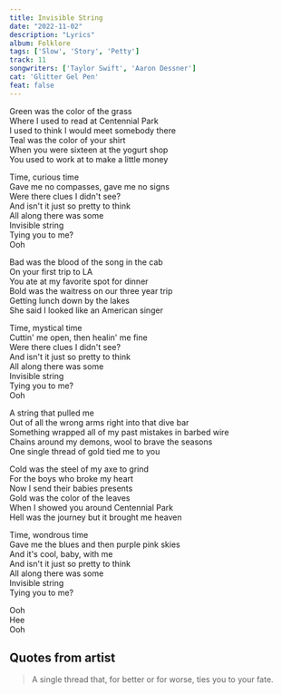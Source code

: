```yaml
---
title: Invisible String
date: "2022-11-02"
description: "Lyrics"
album: Folklore
tags: ['Slow', 'Story', 'Petty']
track: 11
songwriters: ['Taylor Swift', 'Aaron Dessner']
cat: 'Glitter Gel Pen'
feat: false
---
```


<p className="verse-one">
Green was the color of the grass <br />
Where I used to read at Centennial Park <br />
I used to think I would meet somebody there <br />
Teal was the color of your shirt <br />
When you were sixteen at the yogurt shop <br />
You used to work at to make a little money <br />
</p>
<p className="chorus">
Time, curious time <br />
Gave me no compasses, gave me no signs <br />
Were there clues I didn't see? <br />
And isn't it just so pretty to think <br />
All along there was some <br />
Invisible string <br />
Tying you to me? <br />
Ooh <br />
</p>
<p className="verse-two">
Bad was the blood of the song in the cab <br />
On your first trip to LA <br />
You ate at my favorite spot for dinner <br />
Bold was the waitress on our three year trip <br />
Getting lunch down by the lakes <br />
She said I looked like an American singer <br />
</p>
<p className="chorus">
Time, mystical time <br />
Cuttin' me open, then healin' me fine <br />
Were there clues I didn't see? <br />
And isn't it just so pretty to think <br />
All along there was some <br />
Invisible string <br />
Tying you to me? <br />
Ooh <br />
</p>
<p className="bridge">
A string that pulled me <br />
Out of all the wrong arms right into that dive bar <br />
Something wrapped all of my past mistakes in barbed wire <br />
Chains around my demons, wool to brave the seasons <br />
One single thread of gold tied me to you <br />
</p>
<p className="verse-three">
Cold was the steel of my axe to grind <br />
For the boys who broke my heart <br />
Now I send their babies presents <br />
Gold was the color of the leaves <br />
When I showed you around Centennial Park <br />
Hell was the journey but it brought me heaven <br />
</p>
<p className="chorus">
Time, wondrous time <br />
Gave me the blues and then purple pink skies <br />
And it's cool, baby, with me <br />
And isn't it just so pretty to think <br />
All along there was some <br />
Invisible string <br />
Tying you to me? <br />
</p>
<p className="chorus">
Ooh <br />
Hee <br />
Ooh <br />
</p>

## Quotes from artist

<blockquote>
A single thread that, for better or for worse, ties you to your fate.
</blockquote>